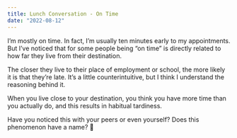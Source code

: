 ```yaml
---
title: Lunch Conversation - On Time
date: "2022-08-12"
---
```


I’m mostly on time. In fact, I’m usually ten minutes early to my appointments. But I’ve noticed that for some people being “on time” is directly related to how far they live from their destination.

The closer they live to their place of employment or school, the more likely it is that they’re late. It’s a little counterintuitive, but I think I understand the reasoning behind it.

When you live close to your destination, you think you have more time than you actually do, and this results in habitual tardiness.

Have you noticed this with your peers or even yourself? Does this phenomenon have a name? 🤔

